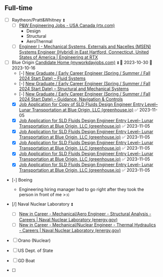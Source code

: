 ## Full-time

- [ ] Raytheon/Pratt&Whitney ⏫
	- [ ] [P&W Engineering Jobs - USA Canada (rtx.com)](https://careers.rtx.com/pratt-and-whitney-engineering-jobs)
		- Design
		- Structural
		- AeroThermal
	- [ ] [Engineer I - Mechanical Systems, Externals and Nacelles (MSEN) Systems Engineer (Hybrid) in East Hartford, Connecticut, United States of America | Engineering at RTX](https://careers.rtx.com/global/en/job/01644918/Engineer-I-Mechanical-Systems-Externals-and-Nacelles-MSEN-Systems-Engineer-Hybrid)

- [ ] Blue Origin [Candidate Home (myworkdayjobs.com)](https://blueorigin.wd5.myworkdayjobs.com/en-US/BlueOrigin/userHome?q=new%20graduate&jobFamilyGroup=5f32d2b8465201d2518e5cd93717dc43) ⏫  📅 2023-10-30 🛫 2023-10-16 
	- [-] [New Graduate / Early Career Engineer (Spring / Summer / Fall 2024 Start Date) – Fluid Systems](https://blueorigin.wd5.myworkdayjobs.com/en-US/BlueOrigin/job/Seattle-WA/New-Graduate---Early-Career-Engineer--Spring---Summer---Fall-2024-Start-Date----Fluid-Systems_R36299?q=new%20graduate&jobFamilyGroup=5f32d2b8465201d2518e5cd93717dc43)
	- [-] [New Graduate / Early Career Engineer (Spring / Summer / Fall 2024 Start Date) – Structural and Mechanical Systems](https://blueorigin.wd5.myworkdayjobs.com/en-US/BlueOrigin/job/Seattle-WA/New-Graduate---Early-Career-Engineer--Spring---Summer---Fall-2024-Start-Date----Structural---Mechanical-Systems_R36302?q=new%20graduate&jobFamilyGroup=5f32d2b8465201d2518e5cd93717dc43)
	- [-] [New Graduate / Early Career Engineer (Spring / Summer / Fall 2024 Start Date) – Guidance, Navigation & Controls](https://blueorigin.wd5.myworkdayjobs.com/en-US/BlueOrigin/job/Seattle-WA/New-Graduate---Early-Career-Engineer--Spring---Summer---Fall-2024-Start-Date----Guidance--Navigation---Controls_R36301-1?q=new%20graduate&jobFamilyGroup=5f32d2b8465201d2518e5cd93717dc43)
	- [x] [Job Application for Copy of SLD Fluids Design Engineer Entry Level– Lunar Transportation at Blue Origin, LLC (greenhouse.io)](https://boards.greenhouse.io/blueoriginllc/jobs/4298975006) ✅ 2023-11-05
	- [x] [Job Application for SLD Fluids Design Engineer Entry Level– Lunar Transportation at Blue Origin, LLC (greenhouse.io)](https://boards.greenhouse.io/blueoriginllc/jobs/4298976006) ✅ 2023-11-05
	- [x] [Job Application for SLD Fluids Design Engineer Entry Level– Lunar Transportation at Blue Origin, LLC (greenhouse.io)](https://boards.greenhouse.io/blueoriginllc/jobs/4298974006?gh_jid=4298974006) ✅ 2023-11-05
	- [x] [Job Application for SLD Fluids Design Engineer Entry Level– Lunar Transportation at Blue Origin, LLC (greenhouse.io)](https://boards.greenhouse.io/blueoriginllc/jobs/4293335006?gh_jid=4293335006) ✅ 2023-11-05
	- [x] [Job Application for SLD Fluids Design Engineer Entry Level– Lunar Transportation at Blue Origin, LLC (greenhouse.io)](https://boards.greenhouse.io/blueoriginllc/jobs/4298971006?gh_jid=4298971006) ✅ 2023-11-05
	- [x] [Job Application for SLD Fluids Design Engineer Entry Level– Lunar Transportation at Blue Origin, LLC (greenhouse.io)](https://boards.greenhouse.io/blueoriginllc/jobs/4298973006?gh_jid=4298973006) ✅ 2023-11-05

- [-] Boeing
	- Engineering hiring manager had to go right after they took the person in front of me >:c

- [/] Naval Nuclear Laboratory ⏫ 
	- [ ] [New in Career - Mechanical/Aero Engineer - Structural Analysis - Careers | Naval Nuclear Laboratory (energy.gov)](https://navalnuclearlab.energy.gov/job-search/job-detail/?job-id=2372)
	- [ ] [New in Career - Mechanical/Nuclear Engineer - Thermal Hydraulics - Careers | Naval Nuclear Laboratory (energy.gov)](https://navalnuclearlab.energy.gov/job-search/job-detail/?job-id=2373)

- [ ] Orano (Nuclear)

- [ ] US Dept. of State

- [ ] GD Boat

- [ ] 